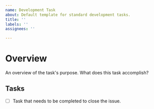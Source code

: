 ```yaml
---
name: Development Task
about: Default template for standard development tasks.
title: ''
labels: ''
assignees: ''

---
```


# Overview
An overview of the task's purpose. What does this task accomplish?

## Tasks
* [ ] Task that needs to be completed to close the issue.
